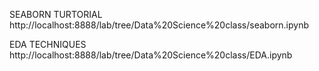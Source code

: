 SEABORN TURTORIAL
http://localhost:8888/lab/tree/Data%20Science%20class/seaborn.ipynb
 
 EDA TECHNIQUES
 http://localhost:8888/lab/tree/Data%20Science%20class/EDA.ipynb
